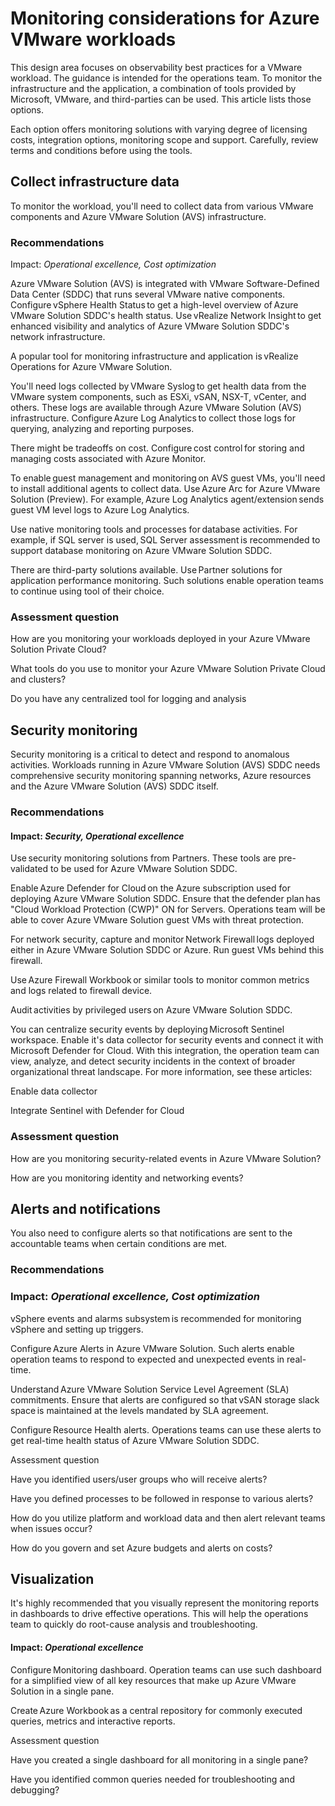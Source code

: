 # Monitoring considerations for Azure VMware workloads 

This design area focuses on observability best practices for a VMware workload. The guidance is intended for the operations team. To monitor the infrastructure and the application, a combination of tools provided by Microsoft, VMware, and third-parties can be used. This article lists those options. 

Each option offers monitoring solutions with varying degree of licensing costs, integration options, monitoring scope and support. Carefully, review terms and conditions before using the tools. 

## Collect infrastructure data 

To monitor the workload, you'll need to collect data from various VMware components and Azure VMware Solution (AVS) infrastructure.  

### Recommendations 

Impact: _Operational excellence, Cost optimization_

Azure VMware Solution (AVS) is integrated with VMware Software-Defined Data Center (SDDC) that runs several VMware native components. Configure vSphere Health Status to get a high-level overview of Azure VMware Solution SDDC's health status. Use vRealize Network Insight to get enhanced visibility and analytics of Azure VMware Solution SDDC's network infrastructure. 

A popular tool for monitoring infrastructure and application is vRealize Operations for Azure VMware Solution. 

You'll need logs collected by VMware Syslog to get health data from the VMware system components, such as ESXi, vSAN, NSX-T, vCenter, and others. These logs are available through Azure VMware Solution (AVS) infrastructure. Configure Azure Log Analytics to collect those logs for querying, analyzing and reporting purposes. 

There might be tradeoffs on cost. Configure cost control for storing and managing costs associated with Azure Monitor. 

To enable guest management and monitoring on AVS guest VMs, you'll need to install additional agents to collect data. Use Azure Arc for Azure VMware Solution (Preview). For example, Azure Log Analytics agent/extension sends guest VM level logs to Azure Log Analytics. 

Use native monitoring tools and processes for database activities. For example, if SQL server is used, SQL Server assessment is recommended to support database monitoring on Azure VMware Solution SDDC. 

There are third-party solutions available. Use Partner solutions for application performance monitoring. Such solutions enable operation teams to continue using tool of their choice. 

### Assessment question 

How are you monitoring your workloads deployed in your Azure VMware Solution Private Cloud? 

What tools do you use to monitor your Azure VMware Solution Private Cloud and clusters? 

Do you have any centralized tool for logging and analysis 

## Security monitoring 

Security monitoring is a critical to detect and respond to anomalous activities. Workloads running in Azure VMware Solution (AVS) SDDC needs comprehensive security monitoring spanning networks, Azure resources and the Azure VMware Solution (AVS) SDDC itself.  

### Recommendations 

#### Impact: _Security, Operational excellence_

Use security monitoring solutions from Partners. These tools are pre-validated to be used for Azure VMware Solution SDDC. 

Enable Azure Defender for Cloud on the Azure subscription used for deploying Azure VMware Solution SDDC. Ensure that the defender plan has "Cloud Workload Protection (CWP)" ON for Servers. Operations team will be able to cover Azure VMware Solution guest VMs with threat protection. 

For network security, capture and monitor Network Firewall logs deployed either in Azure VMware Solution SDDC or Azure. Run guest VMs behind this firewall. 

Use Azure Firewall Workbook or similar tools to monitor common metrics and logs related to firewall device. 

Audit activities by privileged users on Azure VMware Solution SDDC. 

You can centralize security events by deploying Microsoft Sentinel workspace. Enable it's data collector for security events and connect it with Microsoft Defender for Cloud. With this integration, the operation team can view, analyze, and detect security incidents in the context of broader organizational threat landscape. For more information, see these articles: 

Enable data collector 

Integrate Sentinel with Defender for Cloud 

### Assessment question 

How are you monitoring security-related events in Azure VMware Solution? 

How are you monitoring identity and networking events? 

## Alerts and notifications 

You also need to configure alerts so that notifications are sent to the accountable teams when certain conditions are met. 

### Recommendations 

### Impact: _Operational excellence, Cost optimization_ 

vSphere events and alarms subsystem is recommended for monitoring vSphere and setting up triggers. 

Configure Azure Alerts in Azure VMware Solution. Such alerts enable operation teams to respond to expected and unexpected events in real-time. 

Understand Azure VMware Solution Service Level Agreement (SLA) commitments. Ensure that alerts are configured so that vSAN storage slack space is maintained at the levels mandated by SLA agreement. 

Configure Resource Health alerts. Operations teams can use these alerts to get real-time health status of Azure VMware Solution SDDC. 

Assessment question 

Have you identified users/user groups who will receive alerts? 

Have you defined processes to be followed in response to various alerts? 

How do you utilize platform and workload data and then alert relevant teams when issues occur? 

How do you govern and set Azure budgets and alerts on costs? 

## Visualization 

It's highly recommended that you visually represent the monitoring reports in dashboards to drive effective operations. This will help the operations team to quickly do root-cause analysis and troubleshooting. 

#### Impact: _Operational excellence_ 

Configure Monitoring dashboard. Operation teams can use such dashboard for a simplified view of all key resources that make up Azure VMware Solution in a single pane. 

Create Azure Workbook as a central repository for commonly executed queries, metrics and interactive reports. 

Assessment question 

Have you created a single dashboard for all monitoring in a single pane? 

Have you identified common queries needed for troubleshooting and debugging? 


